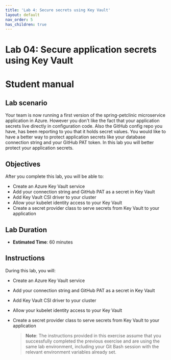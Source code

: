 ```yaml
---
title: 'Lab 4: Secure secrets using Key Vault'
layout: default
nav_order: 5
has_children: true
---
```


# Lab 04: Secure application secrets using Key Vault

# Student manual

## Lab scenario

Your team is now running a first version of the spring-petclinic microservice application in Azure. However you don't like the fact that your application secrets live directly in configuration code. Also the GitHub config repo you have, has been reporting to you that it holds secret values. You would like to have a better way to protect application secrets like your database connection string and your GitHub PAT token. In this lab you will better protect your application secrets.

## Objectives

After you complete this lab, you will be able to:

- Create an Azure Key Vault service
- Add your connection string and GitHub PAT as a secret in Key Vault
- Add Key Vault CSI driver to your cluster
- Allow your kubelet identity access to your Key Vault
- Create a secret provider class to serve secrets from Key Vault to your application

## Lab Duration

- **Estimated Time**: 60 minutes

## Instructions

During this lab, you will:

- Create an Azure Key Vault service
- Add your connection string and GitHub PAT as a secret in Key Vault
- Add Key Vault CSI driver to your cluster
- Allow your kubelet identity access to your Key Vault
- Create a secret provider class to serve secrets from Key Vault to your application

   > **Note**: The instructions provided in this exercise assume that you successfully completed the previous exercise and are using the same lab environment, including your Git Bash session with the relevant environment variables already set.

